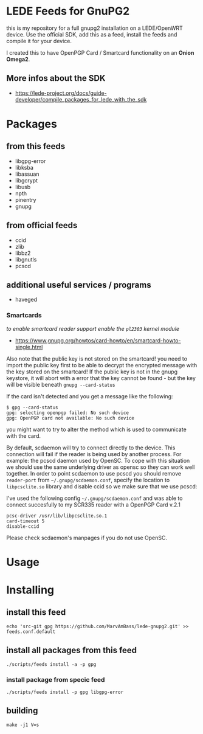 # LEDE Feeds for GnuPG2

this is my repository for a full gnupg2 installation on a LEDE/OpenWRT device.
Use the official SDK, add this as a feed, install the feeds and compile it for your device.

I created this to have OpenPGP Card / Smartcard functionality on an __Onion Omega2__.

## More infos about the SDK

* https://lede-project.org/docs/guide-developer/compile_packages_for_lede_with_the_sdk

# Packages

## from this feeds

- libgpg-error
- libksba
- libassuan
- libgcrypt
- libusb
- npth
- pinentry
- gnupg

## from official feeds

- ccid
- zlib
- libbz2
- libgnutls
- pcscd

## additional useful services / programs

- haveged


### Smartcards

_to enable smartcard reader support enable the `pl2303` kernel module_

* https://www.gnupg.org/howtos/card-howto/en/smartcard-howto-single.html

Also note that the public key is not stored on the smartcard! you need to import the public key first to be able to decrypt the encrypted message with the key stored on the smartcard!
If the public key is not in the gnupg keystore, it will abort with a error that the key cannot be found - but the key will be visible beneath `gnupg --card-status`

If the card isn't detected and you get a message like the following:
```
$ gpg --card-status
gpg: selecting openpgp failed: No such device
gpg: OpenPGP card not available: No such device
```

you might want to try to alter the method which is used to communicate with the card.

By default, scdaemon will try to connect directly to the device. This connection will fail if the reader is being used by another process. For example: the pcscd daemon used by OpenSC. To cope with this situation we should use the same underlying driver as opensc so they can work well together. In order to point scdaemon to use pcscd you should remove `reader-port` from `~/.gnupg/scdaemon.conf`, specify the location to `libpcsclite.so` library and disable ccid so we make sure that we use pcscd: 

I've used the following config `~/.gnupg/scdaemon.conf` and was able to connect succesfully to my SCR335 reader with a OpenPGP Card v.2.1

```
pcsc-driver /usr/lib/libpcsclite.so.1
card-timeout 5
disable-ccid
```
Please check scdaemon's manpages if you do not use OpenSC. 


# Usage

# Installing

## install this feed

```
echo 'src-git gpg https://github.com/MarvAmBass/lede-gnupg2.git' >> feeds.conf.default
```

## install all packages from this feed

`./scripts/feeds install -a -p gpg`

### install package from specic feed

`./scripts/feeds install -p gpg libgpg-error`

## building

`make -j1 V=s`
